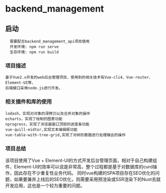# backend_management

## 启动
```
  需要配合backend_management_api项目使用
  开发环境: npm run serve
  生存环境: npm run build
```

### 项目描述
```
基于Vue2.x开发的web后台管理项目，使用到的相关技术有Vue-cli4、Vue-router、Element-UI等，
后端接口采用node.js进行开发。
```

### 相关插件和库的使用
```
lodash，实现对对象的深拷贝以及合并对象的操作
echarts，实现了绘制的图表功能
nprogress，实现了浏览器窗口顶部的进度条功能
vue-quill-eidtor,实现文本编辑框功能
vue-table-with-tree-grid,实现了对树形数据进行处理输出的操作

```

### 项目总结
该项目使用了Vue + Element-UI的方式开发后台管理页面，相对于自己构建组件，Element-UI的效率可以说是非常高，整个过程都是基于对数据库的curd操作，因此存在不少重复性业务代码。
同时vue构建的SPA项目存在SEO优化的问题，如果要兼并上线后的SEO优化，则需要采用预渲染或SSR渲染下的Nuxt去就开发应用，这也是一个较为重要的问题。
